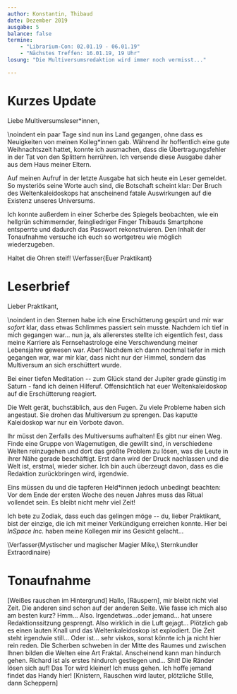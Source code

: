 ```yaml
---
author: Konstantin, Thibaud
date: Dezember 2019
ausgabe: 5
balance: false
termine:
    - "Librarium-Con: 02.01.19 - 06.01.19"
    - "Nächstes Treffen: 16.01.19, 19 Uhr"
losung: "Die Multiversumsredaktion wird immer noch vermisst..."

---
```


# Kurzes Update
Liebe Multiversumsleser\*innen,

\noindent ein paar Tage sind nun ins Land gegangen, ohne dass es Neuigkeiten von meinen Kolleg*innen gab. Während ihr hoffentlich eine gute Weihnachtszeit hattet, konnte ich ausmachen, dass die Übertragungsfehler in der Tat von den Splittern herrühren. Ich versende diese Ausgabe daher aus dem Haus meiner Eltern.

Auf meinen Aufruf in der letzte Ausgabe hat sich heute ein Leser gemeldet. So mysteriös seine Worte auch sind, die Botschaft scheint klar: Der Bruch des Weltenkaleidoskops hat anscheinend fatale Auswirkungen auf die Existenz unseres Universums.

Ich konnte außerdem in einer Scherbe des Spiegels beobachten, wie ein hellgrün schimmernder, feingliedriger Finger Thibauds Smartphone entsperrte und dadurch das Passwort rekonstruieren. Den Inhalt der Tonaufnahme versuche ich euch so wortgetreu wie möglich wiederzugeben.

Haltet die Ohren steif!
\Verfasser{Euer Praktikant}

# Leserbrief
Lieber Praktikant,

\noindent in den Sternen habe ich eine Erschütterung gespürt und mir war _sofort_ klar, dass etwas Schlimmes passiert sein musste. Nachdem ich tief in mich gegangen war... nun ja, als allererstes stellte ich eigentlich fest, dass meine Karriere als Fernsehastrologe eine Verschwendung meiner Lebensjahre gewesen war. Aber! Nachdem ich dann nochmal tiefer in mich gegangen war, war mir klar, dass nicht nur der Himmel, sondern das Multiversum an sich erschüttert wurde.

Bei einer tiefen Meditation -- zum Glück stand der Jupiter grade günstig im Saturn - fand ich deinen Hilferuf. Offensichtlich hat euer Weltenkaleidoskop auf die Erschütterung reagiert.

Die Welt gerät, buchstäblich, aus den Fugen. Zu viele Probleme haben sich angestaut. Sie drohen das Multiversum zu sprengen. Das kaputte Kaleidoskop war nur ein Vorbote davon.

Ihr müsst den Zerfalls des Multiversums aufhalten! Es gibt nur einen Weg. Finde eine Gruppe von Wagemutigen, die gewillt sind, in verschiedene Welten reinzugehen und dort das größte Problem zu lösen, was die Leute in ihrer Nähe gerade beschäftigt. Erst dann wird der Druck nachlassen und die Welt ist, erstmal, wieder sicher. Ich bin auch überzeugt davon, dass es die Redaktion zurückbringen wird, irgendwie.

Eins müssen du und die tapferen Held\*innen jedoch unbedingt beachten: Vor dem Ende der ersten Woche des neuen Jahres muss das Ritual vollendet sein. Es bleibt nicht mehr viel Zeit!

Ich bete zu Zodiak, dass euch das gelingen möge -- du, lieber Praktikant, bist der einzige, die ich mit meiner Verkündigung erreichen konnte. Hier bei *InSpace Inc.* haben meine Kollegen mir ins Gesicht gelacht...

\Verfasser{Mystischer und magischer Magier Mike,\\ Sternkundler Extraordinaire}

# Tonaufnahme
[Weißes rauschen im Hintergrund] Hallo, [Räuspern], mir bleibt nicht viel Zeit. Die anderen sind schon auf der anderen Seite. Wie fasse ich mich also am besten kurz? Hmm... Also. Irgendetwas...oder jemand... hat unsere Redaktionssitzung gesprengt. Also wirklich in die Luft gejagt... Plötzlich gab es einen lauten Knall und das Weltenkaleidoskop ist explodiert. Die Zeit steht irgendwie still... Oder ist... sehr viskos, sonst könnte ich ja nicht hier rein reden. Die Scherben schweben in der Mitte des Raumes und zwischen Ihnen bilden die Welten eine Art Fraktal. Anscheinend kann man hindurch gehen. Richard ist als erstes hindurch gestiegen und... Shit! Die Ränder lösen sich auf! Das Tor wird kleiner! Ich muss gehen. Ich hoffe jemand findet das Handy hier! [Knistern, Rauschen wird lauter, plötzliche Stille, dann Scheppern]
